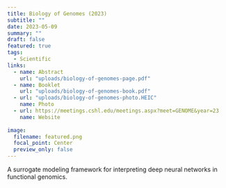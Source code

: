 ```yaml
---
title: Biology of Genomes (2023)
subtitle: ""
date: 2023-05-09
summary: ""
draft: false
featured: true
tags:
  - Scientific
links:
  - name: Abstract
    url: "uploads/biology-of-genomes-page.pdf"
  - name: Booklet
    url: "uploads/biology-of-genomes-book.pdf"
  - url: "uploads/biology-of-genomes-photo.HEIC"
    name: Photo
  - url: https://meetings.cshl.edu/meetings.aspx?meet=GENOME&year=23
    name: Website
    
image:
  filename: featured.png
  focal_point: Center
  preview_only: false
---
```


A surrogate modeling framework for interpreting deep neural networks in functional genomics.
